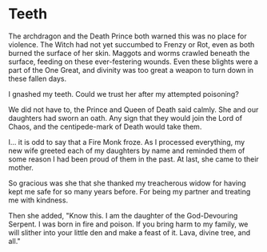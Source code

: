 # Teeth

The archdragon and the Death Prince both warned this was no place for violence. The Witch had not yet succumbed to Frenzy or Rot, even as both burned the surface of her skin. Maggots and worms crawled beneath the surface, feeding on these ever-festering wounds. Even these blights were a part of the One Great, and divinity was too great a weapon to turn down in these fallen days.

I gnashed my teeth. Could we trust her after my attempted poisoning?

We did not have to, the Prince and Queen of Death said calmly. She and our daughters had sworn an oath. Any sign that they would join the Lord of Chaos, and the centipede-mark of Death would take them.

I… it is odd to say that a Fire Monk froze. As I processed everything, my new wife greeted each of my daughters by name and reminded them of some reason I had been proud of them in the past. At last, she came to their mother.

So gracious was she that she thanked my treacherous widow for having kept me safe for so many years before. For being my partner and treating me with kindness.

Then she added, "Know this. I am the daughter of the God-Devouring Serpent. I was born in fire and poison. If you bring harm to my family, we will slither into your little den and make a feast of it. Lava, divine tree, and all."
